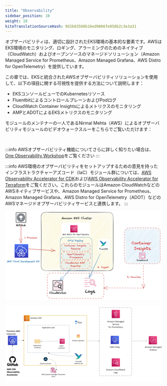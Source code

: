 ```yaml
---
title: "Observability"
sidebar_position: 10
weight: 10
kiteTranslationSourceHash: 9d1b63560b16ed9866fe858b2c3e3a31
---
```


オブザーバビリティは、適切に設計されたEKS環境の基本的な要素です。AWSはEKS環境のモニタリング、ロギング、アラーミングのためのネイティブ（CloudWatch）およびオープンソースのマネージドソリューション（Amazon Managed Service for Prometheus、Amazon Managed Grafana、AWS Distro for OpenTelemetry）を提供しています。

この章では、EKSと統合されたAWSオブザーバビリティソリューションを使用して、以下の項目に関する可視性を提供する方法について説明します：

- EKSコンソールビューでのKubernetesリソース
- FluentbitによるコントロールプレーンおよびPodログ
- CloudWatch Container Insightsによるメトリクスのモニタリング
- AMPとADOTによるEKSメトリクスのモニタリング

モジュールのメンテナーの一人であるNirmal Mehta（AWS）によるオブザーバビリティモジュールのビデオウォークスルーをこちらでご覧いただけます：

<ReactPlayer controls src="https://www.youtube-nocookie.com/embed/ajPe7HVypxg" width={640} height={360} /> <br />

:::info
AWSオブザーバビリティ機能についてさらに詳しく知りたい場合は、[One Observability Workshop](https://catalog.workshops.aws/observability/en-US)をご覧ください
:::

:::info
AWS環境のオブザーバビリティをセットアップするための意見を持ったインフラストラクチャーアズコード（IaC）モジュール群については、[AWS Observability Accelerator for CDK](https://aws-observability.github.io/cdk-aws-observability-accelerator/)および[AWS Observability Accelerator for Terraform](https://aws-observability.github.io/terraform-aws-observability-accelerator/)をご覧ください。これらのモジュールはAmazon CloudWatchなどのAWSネイティブサービスや、Amazon Managed Service for Prometheus、Amazon Managed Grafana、AWS Distro for OpenTelemetry（ADOT）などのAWSマネージドオブザーバビリティサービスと連携します。
:::

![AWS Native Observability](./assets/cloud-native-architecture.webp)

![Open Source Managed Observability ](./assets/oss-architecture.webp)

